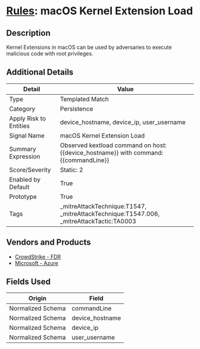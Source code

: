 # [Rules](README.md): macOS Kernel Extension Load

## Description
Kernel Extensions in macOS can be used by adversaries to execute malicious code with root privileges.

## Additional Details
|Detail|Value|
|----|----|
|Type|Templated Match|
|Category|Persistence|
|Apply Risk to Entities|device_hostname, device_ip, user_username|
|Signal Name|macOS Kernel Extension Load|
|Summary Expression|Observed kextload command on host: {{device_hostname}} with command: {{commandLine}}|
|Score/Severity|Static: 2|
|Enabled by Default|True|
|Prototype|True|
|Tags|_mitreAttackTechnique:T1547, _mitreAttackTechnique:T1547.006, _mitreAttackTactic:TA0003|
## Vendors and Products
- [CrowdStrike - FDR](../products/569a3a44-c29f-492e-bcf4-5dc04e2ab0f3.md)
- [Microsoft - Azure](../products/a1225af5-e778-4068-a9a2-47da93d1ff24.md)


## Fields Used

|Origin|Field|
|----|----|
|Normalized Schema|commandLine|
|Normalized Schema|device_hostname|
|Normalized Schema|device_ip|
|Normalized Schema|user_username|


